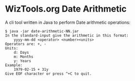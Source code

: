 # WizTools.org Date Arithmetic

A cli tool written in Java to perform Date arithmetic operations:

    $ java -jar date-arithmetic-NN.jar
    In the standard-input give the arithmetic in this format:
        yyyy-mm-dd <operator> <number><units>
    Operators are: +, -
    Units:
        d: Days
        m: Months
        y: Years
    Example:
        1979-02-15 + 31y
    Give EOF character or press ^+C to quit.
